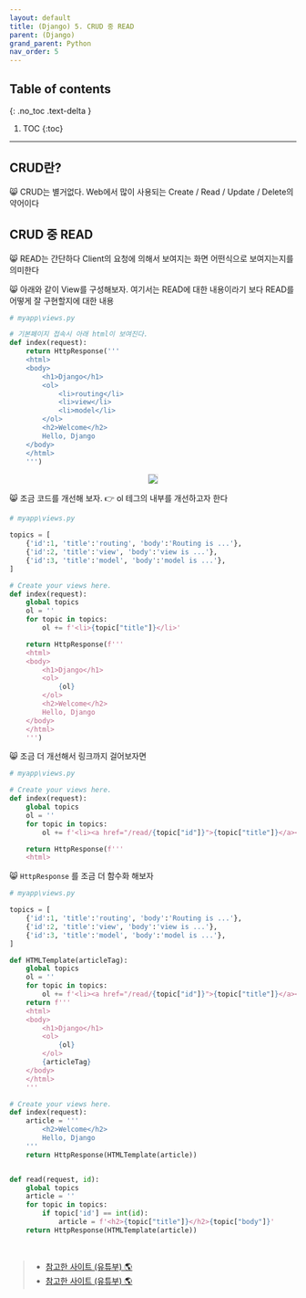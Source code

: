 ```yaml
---
layout: default
title: (Django) 5. CRUD 중 READ
parent: (Django)
grand_parent: Python
nav_order: 5
---
```


## Table of contents
{: .no_toc .text-delta }

1. TOC
{:toc}

---

## CRUD란?

😸 CRUD는 별거없다. Web에서 많이 사용되는 Create / Read / Update / Delete의 약어이다

## CRUD 중 READ

😸 READ는 간단하다 Client의 요청에 의해서 보여지는 화면 어떤식으로 보여지는지를 의미한다

😸 아래와 같이 View를 구성해보자. 여기서는 READ에 대한 내용이라기 보다 READ를 어떻게 잘 구현할지에 대한 내용

```py
# myapp\views.py

# 기본페이지 접속시 아래 html이 보여진다.
def index(request):
    return HttpResponse('''
    <html>
    <body>
        <h1>Django</h1>
        <ol>
            <li>routing</li>
            <li>view</li>
            <li>model</li>
        </ol>
        <h2>Welcome</h2>
        Hello, Django
    </body>
    </html>
    ''')
```

<p align="center">
  <img src="https://taehyungs-programming-blog.github.io/blog/assets/images/python/django/basic-5-1.png" style="border-radius:5%;border:1px solid #e6e1e8"/>
</p>

😸 조금 코드를 개선해 보자. 👉 ol 테그의 내부를 개선하고자 한다

```py
# myapp\views.py

topics = [
    {'id':1, 'title':'routing', 'body':'Routing is ...'},
    {'id':2, 'title':'view', 'body':'view is ...'},
    {'id':3, 'title':'model', 'body':'model is ...'},
]

# Create your views here.
def index(request):
    global topics
    ol = ''
    for topic in topics:
        ol += f'<li>{topic["title"]}</li>'

    return HttpResponse(f'''
    <html>
    <body>
        <h1>Django</h1>
        <ol>
            {ol}
        </ol>
        <h2>Welcome</h2>
        Hello, Django
    </body>
    </html>
    ''')
```

😸 조금 더 개선해서 링크까지 걸어보자면

```py
# myapp\views.py

# Create your views here.
def index(request):
    global topics
    ol = ''
    for topic in topics:
        ol += f'<li><a href="/read/{topic["id"]}">{topic["title"]}</a></li>'

    return HttpResponse(f'''
    <html>
```

😸 `HttpResponse` 를 조금 더 함수화 해보자

```py
# myapp\views.py

topics = [
    {'id':1, 'title':'routing', 'body':'Routing is ...'},
    {'id':2, 'title':'view', 'body':'view is ...'},
    {'id':3, 'title':'model', 'body':'model is ...'},
]

def HTMLTemplate(articleTag):
    global topics
    ol = ''
    for topic in topics:
        ol += f'<li><a href="/read/{topic["id"]}">{topic["title"]}</a></li>'
    return f'''
    <html>
    <body>
        <h1>Django</h1>
        <ol>
            {ol}
        </ol>
        {articleTag}
    </body>
    </html>
    '''

# Create your views here.
def index(request):
    article = '''
        <h2>Welcome</h2>
        Hello, Django
    '''
    return HttpResponse(HTMLTemplate(article))


def read(request, id): 
    global topics 
    article = '' 
    for topic in topics: 
        if topic['id'] == int(id): 
            article = f'<h2>{topic["title"]}</h2>{topic["body"]}' 
    return HttpResponse(HTMLTemplate(article))
```

<br>

> - [참고한 사이트 (유튜부) 🌎](https://www.youtube.com/watch?v=7ovAmZjDWmk&list=PLuHgQVnccGMDLp4GH-rgQhVKqqZawlNwG&index=7)
> - [참고한 사이트 (유튜부) 🌎](https://www.youtube.com/watch?v=7ovAmZjDWmk&list=PLuHgQVnccGMDLp4GH-rgQhVKqqZawlNwG&index=8)